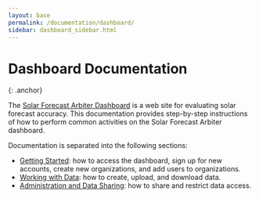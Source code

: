 ```yaml
---
layout: base
permalink: /documentation/dashboard/
sidebar: dashboard_sidebar.html
---
```


Dashboard Documentation
=======================
{: .anchor}

The [Solar Forecast Arbiter Dashboard](https://dashboard.solarforecastarbiter.org)
is a web site for evaluating solar forecast accuracy. This documentation
provides step-by-step instructions of how to perform common activities on the
Solar Forecast Arbiter dashboard. 

Documentation is separated into the following sections:

- [Getting Started](/documentation/dashboard/getting-started): how to access
  the dashboard, sign up for new accounts, create new organizations, and add
  users to organizations.
- [Working with Data](/documentation/dashboard/working-with-data): how to
  create, upload, and download data.
- [Administration and Data Sharing](/documentation/dashboard/administration): 
  how to share and restrict data access.

